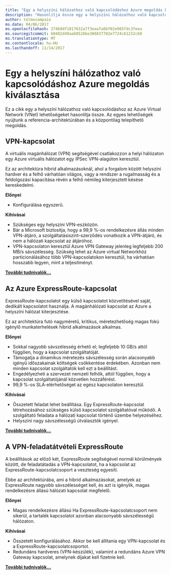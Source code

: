 ```yaml
---
title: "Egy a helyszíni hálózathoz való kapcsolódáshoz Azure megoldás kiválasztása"
description: "Hasonlítja össze egy a helyszíni hálózathoz való kapcsolódáshoz Azure architektúrák hivatkozik."
author: telmosampaio
ms.date: 04/06/2017
ms.openlocfilehash: 274b9df1817632a7f3eaafa8bf02e965fdc3feea
ms.sourcegitcommit: b0482d49aab0526be386837702e7724c61232c60
ms.translationtype: MT
ms.contentlocale: hu-HU
ms.lasthandoff: 11/14/2017
---
```

# <a name="choose-a-solution-for-connecting-an-on-premises-network-to-azure"></a>Egy a helyszíni hálózathoz való kapcsolódáshoz Azure megoldás kiválasztása

Ez a cikk egy a helyszíni hálózathoz való kapcsolódáshoz az Azure Virtual Network (VNet) lehetőségeket hasonlítja össze. Az egyes lehetőségek nyújtunk a referencia-architektúrában és a központilag telepíthető megoldás.

## <a name="vpn-connection"></a>VPN-kapcsolat

A virtuális magánhálózat (VPN) segítségével csatlakozzon a helyi hálózaton egy Azure virtuális hálózatot egy IPSec VPN-alagúton keresztül.

Ez az architektúra hibrid alkalmazásoknál, ahol a forgalom között helyszíni hardver és a felhő várhatóan világos, vagy a rendszer a rugalmasság és a feldolgozási kapacitása révén a felhő némileg kiterjesztett késése kereskedelmi.

**Előnyei**

- Konfigurálása egyszerű.

**Kihívásai**

- Szükséges egy helyszíni VPN-eszközön.
- Bár a Microsoft biztosítja, hogy a 99,9 %-os rendelkezésre állás minden VPN-átjáró, a szolgáltatásiszint-szerződés vonatkozik a VPN-átjáró, és nem a hálózati kapcsolat az átjáróhoz.
- VPN-kapcsolaton keresztül Azure VPN Gateway jelenleg legfeljebb 200 MB/s sávszélesség. Szükség lehet az Azure virtual Networkhöz particionálásához több VPN-kapcsolatokon keresztül, ha várhatóan hosszabb legyen, mint a teljesítményt.

**[További tudnivalók...][vpn]**

## <a name="azure-expressroute-connection"></a>Az Azure ExpressRoute-kapcsolat

ExpressRoute-kapcsolatot egy külső kapcsolatot közvetítésével saját, dedikált kapcsolatot használja. A magánhálózati kapcsolat az Azure a helyszíni hálózat kiterjesztése. 

Ez az architektúra futó nagyméretű, kritikus, méretezhetőség magas fokú igénylő munkaterhelések hibrid alkalmazások alkalmas. 

**Előnyei**

- Sokkal nagyobb sávszélesség érhető el; legfeljebb 10 GB/s attól függően, hogy a kapcsolat szolgáltatóját.
- Támogatja a dinamikus méretezés sávszélesség során alacsonyabb igényű időszakainak költségek csökkentése érdekében. Azonban nem minden kapcsolat szolgáltatók kell ezt a beállítást.
- Engedélyezheti a szervezet nemzeti felhők, attól függően, hogy a kapcsolat szolgáltatójánál közvetlen hozzáférést.
- 99,9 %-os SLA-elérhetőséget az egész kapcsolaton keresztül.

**Kihívásai**

- Összetett feladat lehet beállítása. Egy ExpressRoute-kapcsolat létrehozásához szükséges külső kapcsolatot szolgáltatóval működő. A szolgáltató feladata a hálózati kapcsolat történő üzembe helyezéséhez.
- Helyszíni nagy sávszélességű útválasztók igényel.

**[További tudnivalók...][expressroute]**

## <a name="expressroute-with-vpn-failover"></a>A VPN-feladatátvételi ExpressRoute

A beállítások az előző két, ExpressRoute segítségével normál körülmények között, de feladatátadás a VPN-kapcsolatot, ha a kapcsolat az ExpressRoute-kapcsolatcsoport a veszteség egyesíti.

Ebbe az architektúrába, ami a hibrid alkalmazásokat, amelyek az ExpressRoute nagyobb sávszélességet kell, és azt is igénylik, magas rendelkezésre állású hálózati kapcsolat megfelelő. 

**Előnyei**

- Magas rendelkezésre állású Ha ExpressRoute-kapcsolatcsoport nem sikerül, a tartalék kapcsolatot azonban alacsonyabb sávszélességű hálózaton.

**Kihívásai**

- Összetett konfigurálásához. Akkor be kell állítania egy VPN-kapcsolat és a ExpressRoute-kapcsolatcsoportot.
- Redundáns hardveres (VPN-készülék), valamint a redundáns Azure VPN Gateway kapcsolat, amelynek díjakat kell fizetnie kell.

**[További tudnivalók...][expressroute-vpn-failover]**

<!-- links -->
[expressroute]: ./expressroute.md
[expressroute-vpn-failover]: ./expressroute-vpn-failover.md
[vpn]: ./vpn.md